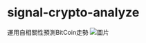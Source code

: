 # signal-crypto-analyze

運用自相關性預測BitCoin走勢
![圖片](https://user-images.githubusercontent.com/35889113/203207428-26f32144-5cc3-4dbf-b8cf-6e02cf6ef8e6.png)
